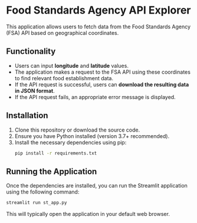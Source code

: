 # Food Standards Agency API Explorer

This application allows users to fetch data from the Food Standards Agency (FSA) API based on geographical coordinates.

## Functionality

- Users can input **longitude** and **latitude** values.
- The application makes a request to the FSA API using these coordinates to find relevant food establishment data.
- If the API request is successful, users can **download the resulting data in JSON format**.
- If the API request fails, an appropriate error message is displayed.

## Installation

1.  Clone this repository or download the source code.
2.  Ensure you have Python installed (version 3.7+ recommended).
3.  Install the necessary dependencies using pip:
    ```bash
    pip install -r requirements.txt
    ```

## Running the Application

Once the dependencies are installed, you can run the Streamlit application using the following command:

```bash
streamlit run st_app.py
```

This will typically open the application in your default web browser.
